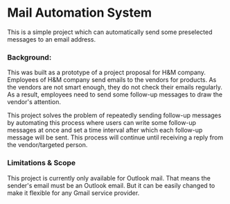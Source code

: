 # Mail Automation System
This is a simple project which can automatically send some preselected messages to an email address. 
### Background:
This was built as a prototype of a project proposal for H&M company. Employees of H&M company send emails to the vendors for products. As the vendors are not smart enough, they do not check their emails regularly. As a result, employees need to send some follow-up messages to draw the vendor's attention. 

This project solves the problem of repeatedly sending follow-up messages by automating this process where users can write some follow-up messages at once and set a time interval after which each follow-up message will be sent. This process will continue until receiving a reply from the vendor/targeted person. 

### Limitations & Scope
This project is currently only available for Outlook mail. That means the sender's email must be an Outlook email. But it can be easily changed to make it flexible for any Gmail service provider. 
